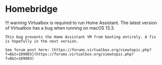 # Homebridge

!!! warning
    Virtualbox is required to run Home Assistant. The latest version of Virtualbox has a bug when running on macOS 13.3. 

    This bug prevents the Home Assistant VM from booting entirely. A fix is hopefully in the next version. 

    See forum post here: [https://forums.virtualbox.org/viewtopic.php?f=8&t=109003](https://forums.virtualbox.org/viewtopic.php?f=8&t=109003)
